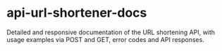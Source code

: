# api-url-shortener-docs
Detailed and responsive documentation of the URL shortening API, with usage examples via POST and GET, error codes and API responses.
